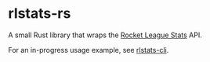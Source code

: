 # rlstats-rs

A small Rust library that wraps the [Rocket League Stats](https://rocketleaguestats.com/) API.

For an in-progress usage example, see [rlstats-cli](https://github.com/Scetch/rlstats-cli/).
